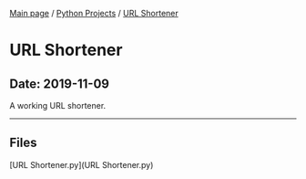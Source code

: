[Main page](/) / [Python Projects](/python) / [URL Shortener](/python/2019-11-09_URL_Shortener)

# URL Shortener

## Date: 2019-11-09

A working URL shortener.

-----

## Files

[URL Shortener.py](URL Shortener.py)